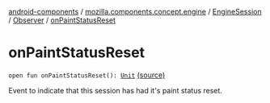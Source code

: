 [android-components](../../../index.md) / [mozilla.components.concept.engine](../../index.md) / [EngineSession](../index.md) / [Observer](index.md) / [onPaintStatusReset](./on-paint-status-reset.md)

# onPaintStatusReset

`open fun onPaintStatusReset(): `[`Unit`](https://kotlinlang.org/api/latest/jvm/stdlib/kotlin/-unit/index.html) [(source)](https://github.com/mozilla-mobile/android-components/blob/master/components/concept/engine/src/main/java/mozilla/components/concept/engine/EngineSession.kt#L60)

Event to indicate that this session has had it's paint status reset.

